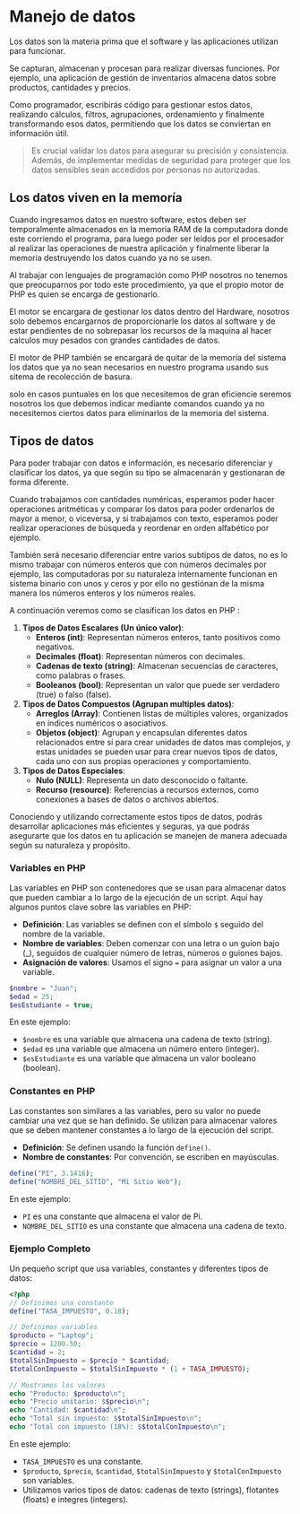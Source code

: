 # Manejo de datos

Los datos son la materia prima que el software y las aplicaciones utilizan para funcionar. 

Se capturan, almacenan y procesan para realizar diversas funciones. Por ejemplo, una aplicación de gestión de inventarios almacena datos sobre productos, cantidades y precios.

Como programador, escribirás código para gestionar estos datos, realizando cálculos, filtros, agrupaciones, ordenamiento y finalmente transformando esos datos, permitiendo que los datos se conviertan en información útil.

> Es crucial validar los datos para asegurar su precisión y consistencia. Además, de implementar medidas de seguridad para proteger que los datos sensibles sean accedidos por personas no autorizadas.
> 

## Los datos viven en la memoría

Cuando ingresamos datos en nuestro software, estos deben ser temporalmente almacenados en la memoría RAM de la computadora donde este corriendo el programa, para luego poder ser leidos por el procesador al realizar las operaciones de nuestra aplicación y finalmente liberar la memoria destruyendo los datos cuando ya no se usen.

Al trabajar con lenguajes de programación como PHP nosotros no tenemos que preocuparnos por todo este procedimiento, ya que el propio motor de PHP es quien se encarga de gestionarlo.

El motor se encargara de gestionar los datos dentro del Hardware, nosotros solo debemos encargarnos de proporcionarle los datos al software y de estar pendientes de no sobrepasar los recursos de la maquina al hacer calculos muy pesados con grandes cantidades de datos.

El motor de PHP también se encargará de quitar de la memoría del sistema los datos que ya no sean necesarios en nuestro programa usando sus sitema de recolección de basura.

solo en casos puntuales en los que necesitemos de gran eficiencie seremos nosotros los que debemos indicar mediante comandos cuando ya no necesitemos ciertos datos para eliminarlos de la memoria del sistema.

## Tipos de datos

Para poder trabajar con datos e información, es necesario diferenciar y clasificar los datos, ya que según su tipo se almacenarán y gestionaran de forma diferente.

Cuando trabajamos con cantidades numéricas, esperamos poder hacer operaciones aritméticas y comparar los datos para poder ordenarlos de mayor a menor, o viceversa, y si trabajamos con texto, esperamos poder realizar operaciones de búsqueda y reordenar en orden alfabético por ejemplo.

También será necesario diferenciar entre varios subtipos de datos, no es lo mismo trabajar con números enteros que con números decimales por ejemplo, las computadoras por su naturaleza internamente funcionan en sistema binario con unos y ceros y por ello no gestiónan de la misma manera los números enteros y los números reales.

A continuación veremos como se clasifican los datos en PHP :

1. **Tipos de Datos Escalares (Un único valor)**:
    - **Enteros (int)**: Representan números enteros, tanto positivos como negativos.
    - **Decimales (float)**: Representan números con decimales.
    - **Cadenas de texto (string)**: Almacenan secuencias de caracteres, como palabras o frases.
    - **Booleanos (bool)**: Representan un valor que puede ser verdadero (true) o falso (false).
2. **Tipos de Datos Compuestos (Agrupan multiples datos)**:
    - **Arreglos (Array)**: Contienen listas de múltiples valores, organizados en índices numéricos o asociativos.
    - **Objetos (object)**: Agrupan y encapsulan diferentes datos relacionados entre sí para crear unidades de datos mas complejos, y estas unidades se pueden usar para crear nuevos tipos de datos, cada uno con sus propias operaciones y comportamiento.
3. **Tipos de Datos Especiales**:
    - **Nulo (NULL)**: Representa un dato desconocido o faltante.
    - **Recurso (resource)**: Referencias a recursos externos, como conexiones a bases de datos o archivos abiertos.

Conociendo y utilizando correctamente estos tipos de datos, podrás desarrollar aplicaciones más eficientes y seguras, ya que podrás asegurarte que los datos en tu aplicación se manejen de manera adecuada según su naturaleza y propósito.

### Variables en PHP

Las variables en PHP son contenedores que se usan para almacenar datos que pueden cambiar a lo largo de la ejecución de un script. Aquí hay algunos puntos clave sobre las variables en PHP:

- **Definición**: Las variables se definen con el símbolo `$` seguido del nombre de la variable.
- **Nombre de variables**: Deben comenzar con una letra o un guion bajo (_), seguidos de cualquier número de letras, números o guiones bajos.
- **Asignación de valores**: Usamos el signo `=` para asignar un valor a una variable.

```php
$nombre = "Juan";
$edad = 25;
$esEstudiante = true;
```

En este ejemplo:

- `$nombre` es una variable que almacena una cadena de texto (string).
- `$edad` es una variable que almacena un número entero (integer).
- `$esEstudiante` es una variable que almacena un valor booleano (boolean).

### Constantes en PHP

Las constantes son similares a las variables, pero su valor no puede cambiar una vez que se han definido. Se utilizan para almacenar valores que se deben mantener constantes a lo largo de la ejecución del script.

- **Definición**: Se definen usando la función `define()`.
- **Nombre de constantes**: Por convención, se escriben en mayúsculas.

```php
define("PI", 3.1416);
define("NOMBRE_DEL_SITIO", "Mi Sitio Web");
```

En este ejemplo:

- `PI` es una constante que almacena el valor de Pi.
- `NOMBRE_DEL_SITIO` es una constante que almacena una cadena de texto.

### Ejemplo Completo

Un pequeño script que usa variables, constantes y diferentes tipos de datos:

```php
<?php
// Definimos una constante
define("TASA_IMPUESTO", 0.18);

// Definimos variables
$producto = "Laptop";
$precio = 1200.50;
$cantidad = 2;
$totalSinImpuesto = $precio * $cantidad;
$totalConImpuesto = $totalSinImpuesto * (1 + TASA_IMPUESTO);

// Mostramos los valores
echo "Producto: $producto\n";
echo "Precio unitario: $$precio\n";
echo "Cantidad: $cantidad\n";
echo "Total sin impuesto: $$totalSinImpuesto\n";
echo "Total con impuesto (18%): $$totalConImpuesto\n";
```

En este ejemplo:

- `TASA_IMPUESTO` es una constante.
- `$producto`, `$precio`, `$cantidad`, `$totalSinImpuesto` y `$totalConImpuesto` son variables.
- Utilizamos varios tipos de datos: cadenas de texto (strings), flotantes (floats) e integres (integers).